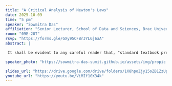 ```yaml
---
title: "A Critical Analysis of Newton's Laws"
date: 2025-10-09
time: "5 pm"
speaker: "Sowmitra Das"
affiliation: "Senior Lecturer, School of Data and Sciences, Brac University; Visiting Researcher, Theoretical Quantum Information Sciences, Imperial College London."
room: "09E-20T"
rsvp: "https://forms.gle/GXy95CFBrJYLGj6aA"
abstract: |

 It shall be evident to any careful reader that, "standard textbook presentation" of Newton's Laws is very unsatisfactory. It is marred with the use of undefined terms, hidden assumptions and circular reasoning, e.g, not providing an operational definition of "Mass", using the concept of "Force" without mathematically defining what it means, defining "Force" circularly using the 2nd law, etc. As such, although these laws form the foundations of Classical Mechanics, critical readers are left with a feeling of "it-is-what-it-is" from standard textbooks. In this pedagogical talk, I shall talk about the inconsistencies in the standard presentation, and then outline a precise and rigorous reformulation of Newton's Laws that solves these problems. The talk should be accessible to anyone with a high-school knowledge of mathematics. 

speaker_photo: "https://sowmitra-das-sumit.github.io/assets/img/propic.png"

slides_url: "https://drive.google.com/drive/folders/1X8hpoZjy15oZB1ZzUpzrovXrQIQqc8it?usp=sharing"
youtube_url: "https://youtu.be/ViMIf10X34k"
---
```

